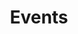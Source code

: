---
title: "Events"
layout: "events"

events:
    years:
        "2021": 
            -    
                monthName: "December"
                events:
                    -   day: "december 2-4"
                        description: "The Use of R in Official Statistics - [uRos2020](#). Vienna, Austria."
            -    
                monthName: "April"
                events:
                    -   day: "April 17" 
                        description: "[Women+ Data Science @MSU](#) East Lansing, MI, USA."
            -    
                monthName: "March"
                events:
                    -   day: "March 7"
                        description: "[SatRdays Johannesburg](#) Johannesburg, South Africa."
                    -   day: "March 14"
                        description: "[SatRday Neuchâtel](#) Neuchâtel, Switzerland."
                    -   day: "March 14-15" 
                        description: "[Chicago R Collaborative.](#) Chicago, USA. #chircollab" 
            -    
                monthName: "Fabruary"
                events:
                    -   day: "Fabruary 7"
                        description: "[SatRdays Johannesburg](#) Johannesburg, South Africa."
                    -   day: "Fabruary 14" 
                        description: "[SatRday Neuchâtel](#) Neuchâtel, Switzerland."
                    -   day: "Fabruary 14-15" 
                        description: "[Chicago R Collaborative.](#) Chicago, USA. #chircollab"
            -    
                monthName: "January"
                events:
                    -   day: "January 27-30"
                        description: "[SatRdays Johannesburg](#) Johannesburg, South Africa."
        "2020": 
            -    
                monthName: "December"
                events:
                    -   day: "December 2-4"
                        description: "The Use of R in Official Statistics - [uRos2020](http://r-project.ro/conference2020.html#keynote_speakers). Vienna, Austria."
            -    
                monthName: "April"
                events:
                    -   day: "April 17"
                        description: "[Women+ Data Science @MSU](https://women-plus-datascience.github.io/home). East Lansing, MI, USA."
            -    
                monthName: "March"
                events:
                    -   day: "March 7"
                        description: "[SatRdays Johannesburg](https://joburg2020.satrdays.org/). Johannesburg, South Africa."
                    -   day: "March 14"
                        description: "[SatRday Neuchâtel](https://neuchatel2020.satrdays.org/). Neuchâtel, Switzerland."
                    -   day: "March 14-15"
                        description: "[Chicago R Collaborative](https://chircollab.github.io/). Chicago, USA. [#chircollab](https://twitter.com/search?q=%23chircollab)"
            -    
                monthName: "February"
                events:
                    -   day: "February 1"
                        description: "[SatRdays Abidjan](https://abidjan2020.satrdays.org/). Abidjan, Côte d'Ivoire."
                    -   day: "February 22"
                        description: "[SatRdays Auckland](https://auckland2020.satrdays.org/). Auckland, New Zealand."
                    -   day: "February 28-29"
                        description: "[CelebRation 2020](http://www.celebration2020.org/). Copenhagen, Denmark."
            -    
                monthName: "January"
                events:
                    -   day: "January 27-30"
                        description: "[rstudio::conf(2020)](https://www.rstudio.com/conference/). San Francisco, USA."
        "2019": 
            -    
                monthName: "December"
                events:
                    -   day: "December 6-8"
                        description: "[Yes We CRAN](https://www.thinksisu.org/event/yeswecran/). Washington, D.C."
                    -   day: "December 11-13"
                        description: "[rOpenSci OzUnconf](https://ozunconf19.ropensci.org/). Sydney, Australia."
                    -   day: "December 26"
                        description: "[R@IISA](https://r-iisa2019.rbind.io/). Mumbai, India."
            -    
                monthName: "November"
                events:
                    -   day: "November 7-9"
                        description: "[DC R Conference](https://dc.rstats.ai/). Washington, D.C."
                    -   day: "November 16"
                        description: "[SatRdays Cardiff](https://cardiff2019.satrdays.org/). Cardiff, UK."
            -    
                monthName: "September"
                events:
                    -   day: "September 12-14"
                        description: "[R/Medicine 2019](https://r-medicine.com/). Boston MA, USA."
                    -   day: "September 25-27"
                        description: "[LatinR 2019](http://latin-r.com/). Santiago, Chile. [@LatinR_Conf](https://twitter.com/LatinR_Conf)"
                    -   day: "September 26-29"
                        description: "[Why R?](http://whyr.pl/2019/). Warsaw, Poland [@whyRconf](https://twitter.com/whyRconf)"
            -    
                monthName: "August"
                events:
                    -   day: "August 15-16"
                        description: "[noRth 2019](https://rnorthconference.github.io/). Minneapolis MN, USA."
            -    
                monthName: "July"
                events:
                    -   day: "July 9-12"
                        description: "[useR! 2019](http://www.user2019.fr/). Toulouse, France. [@UseR2019_Conf](https://twitter.com/UseR2019_Conf)"
                    -   day: "July 9-12"
                        description: "[Riot 2019](http://riotworkshop.github.io/). Co-located with useR!"
                    -   day: "July 29-August 2"
                        description: "[CDSB Workshop 2019](https://comunidadbioinfo.github.io/post/building-tidy-tools-cdsb-runconf-2019/#.XP6i_dNKi50). Cuernavaca, Mexico."
            -    
                monthName: "June"
                events:
                    -   day: "June 8"
                        description: "[Cascadia R Conference](https://cascadiarconf.com/). Redmond WA, USA."
                    -   day: "June 15"
                        description: "[SatRday Berlin](https://berlin2019.satrdays.org/). Berlin, Germany."
            -    
                monthName: "May"
                events:
                    -   day: "May 9-11"
                        description: "[New York R Conference](https://www.rstats.nyc/). New York NY, USA."
                    -   day: "May 18"
                        description: "[1 Year Chapter Meetup Belo Horizonte](http://rladiesbh.com.br/). Belo Horizonte, Brazil"
                    -   day: "May 18"
                        description: "[SatRday Gdansk](https://gdansk2019.satrdays.org/). Gdansk, Poland."
                    -   day: "May 20-21"
                        description: "[The Use of R in Official Statistics](http://r-project.ro/conference2019.html). Bucharest, Romania."
                    -   day: "May 25"
                        description: "[SatRday Kampala2019](https://kampala2019.satrdays.org/). Kampala, Uganda."
            -    
                monthName: "April"
                events:
                    -   day: "April 6"
                        description: "[satRday Los Angeles](https://losangeles2019.satrdays.org/). Los Angeles CA, USA."
                    -   day: "April 6"
                        description: "[satRday Johannesburg](https://joburg2019.satrdays.org/). Johannesburg, South Africa."
                    -   day: "April 6"
                        description: "[satRdays Newcastle](https://newcastle2019.satrdays.org/). Newcastle, UK."
                    -   day: "May 18"
                        description: "[Women in Data Science East Lansing @MSU](https://github.com/rladies-eastlansing/wids2019/wiki). East Lansing, MI, USA."
                    -   day: "May 9-11"
                        description: "[The Uncoast Unconference](https://uncoast-unconference.netlify.com/). Des Moines IA, USA."
                    -   day: "May 18"
                        description: "[SatRday Chicago](https://chicago2019.satrdays.org/). Chicago IL, USA."
            -    
                monthName: "March"
                events:
                    -   day: "March 9-10"
                        description: "[Chicago R Unconference](https://chirunconf.github.io/). Chicago IL, USA."
            -    
                monthName: "February"
                events:
                    -   day: "February 23"
                        description: "[satRdays Paris](http://paris2019.satrdays.org). Paris, France."
            -    
                monthName: "January"
                events:
                    -   day: "January 15-18"
                        description: "[rstudio::conf](https://www.rstudio.com/conference/). Austin, USA."
                    -   day: "January 24-26"
                        description: "[ConectaR 2019](http://www.conectar2019.ucr.ac.cr/). San Jose, Costa Rica."
        "2018": 
            -    
                monthName: "December"
                events:
                    -   day: "December 6-7"
                        description: "[European Bioconductor Meeting 2018](https://bioconductor.github.io/EuroBioc2018/). Munich, Germany."
                    -   day: "December 8"
                        description: "[SatRDays DC](https://dc2018.satrdays.org/). Washington, USA."
                    -   day: "December 15"
                        description: "[SatRday Santiago](https://santiago2018.satrdays.org). Santiago, Chile."
            -    
                monthName: "November"
                events:
                    -   day: "November 7"
                        description: "[EARL Seattle](https://earlconf.com/boston). Seattle, USA. [@earlconf](https://twitter.com/earlconf)"
                    -   day: "November 8-9"
                        description: "[DC R Conference](https://www.rstats.ai/). Washington DC, USA. [@rstatsdc](https://twitter.com/rstatsdc)"
                    -   day: "November 9"
                        description: "[EARL Houston](https://earlconf.com/boston). Houston, USA. [@earlconf](https://twitter.com/earlconf)"
                    -   day: "November 13"
                        description: "[EARL Boston](https://earlconf.com/boston). Boston, USA. [@earlconf](https://twitter.com/earlconf)"
            -    
                monthName: "October"
                events:
                    -   day: "October 26"
                        description: "[Noreast'R Conference](http://noreastrconf.com/). Providence, USA. [@noreastrconf](https://twitter.com/noreastrconf/)"
                    -   day: "October 27"
                        description: "[SatRday Belgrade](http://belgrade2018.satrdays.org/). Belgrade, Serbia."
            -    
                monthName: "September"
                events:
                    -   day: "September 1"
                        description: "[SatRday Amsterdam](http://amsterdam2018.satrdays.org/). Amsterdam, The Netherlands."
                    -   day: "September 4-5"
                        description: "[LatinR 2018](http://latin-r.com/). Buenos Aires, Argentina. [@LatinR2018](https://twitter.com/latinr2018)"
                    -   day: "September 11-13"
                        description: "[EARL London 2018](https://earlconf.com/london/). London, United Kingdom. [@earlconf](https://twitter.com/earlconf)"
                    -   day: "September 12-14"
                        description: "[The Use of R in Official Statistics](https://www.aanmelder.nl/uros2018). Hague, Netherlands. [@uRos2018](https://twitter.com/uRos2018)"
            -    
                monthName: "August"
                events:
                    -   day: "August 15-16"
                        description: "[R/Pharma](http://rinpharma.com/). Massachusetts, USA."
            -    
                monthName: "July"
                events:
                    -   day: "July 2-5"
                        description: "WhyR? 2018. Wroclaw, Poland."
                    -   day: "July 4-6"
                        description: "[7eme rencontres R](https://r2018-rennes.sciencesconf.org). Rennes, France. [@rencontres_R](https://twitter.com/rencontres_R)"
                    -   day: "July 10-13"
                        description: "[useR! 2018](https://user2018.r-project.org/). Brisbane, Australia."
            -    
                monthName: "June"
                events:
                    -   day: "June 1-2"
                        description: "[R/Finance 2018](http://www.rinfinance.com). Chicago, USA."
                    -   day: "June 2"
                        description: "[CascadiaRConf](https://cascadiarconf.com/). Portland, USA. [@cascadiarconf](https://twitter.com/cascadiarconf)"
            -    
                monthName: "May"
                events:
                    -   day: "May"
                        description: "[The European #rstats Users Meeting](http://2018.erum.io/). Budapest, Hungary. [@erum2018](https://twitter.com/erum2018)"
                    -   day: "May 22"
                        description: "[R Day](http://rday.leg.ufpr.br/). Curitiba, Brazil. [@LEG_UFPR](https://twitter.com/LEG_UFPR)"
            -    
                monthName: "April"
                events:
                    -   day: "April 20-21"
                        description: "[New York R Conference](http://rstats.nyc/). New York, USA."
            -    
                monthName: "March"
                events:
                    -   day: "March 17th"
                        description: "[SatRday](http://capetown2018.satrdays.org/). Cape Town, South Africa."
            -    
                monthName: "January"
                events:
                    -   day: "January 31, Feb 1-3"
                        description: "[rstudio::conf](https://www.rstudio.com/conference/). San Diego, USA."
        "2017": 
            -    
                monthName: "December"
                events:
                    -   day: "December 5-6"
                        description: "[Bioconductor European Conference](https://bioconductor.org/help/course-materials/2017/BioCEurope/). Cambridge, UK."
            -    
                monthName: "November"
                events:
                    -   day: "November 1-3"
                        description: "[EARL Boston 2017](https://earlconf.com/boston/). Boston, USA."
                    -   day: "November 6-7"
                        description: "New Challenges for Statistical Software - The Use of R in Official Statistics. Bucharest, Romania."
                    -   day: "November 8-9"
                        description: "[R Kenntnis-Tage 2017](http://www.eoda.de/de/R-Kenntnis-Tage.html). Kassel, Germany."
                    -   day: "November 16-17"
                        description: "Bioconductor Asia. Adelaide, Australia."
            -    
                monthName: "September"
                events:
                    -   day: "September 13-15"
                        description: "[EARL London 2017](https://earlconf.com/london/). London, UK."
            -    
                monthName: "July"
                events:
                    -   day: "July 4-7"
                        description: "[UseR! 2017](http://www.user2017.brussels/). Brussels, Belgium. [@UseR_Brussels](https://twitter.com/UseR_Brussels) [Recordings](https://channel9.msdn.com/events/useR-international-R-User-conferences/)"
                    -   day: "July 5"
                        description: "[Riot](http://riotworkshop.github.io/). Co-located with useR! 2017."
                    -   day: "July 27-28"
                        description: "[BioC 2017](https://www.bioconductor.org/help/course-materials/2017/BioC2017/). Boston, USA."
            -    
                monthName: "June"
                events:
                    -   day: "June 3"
                        description: "[CascadiaRconf](https://cascadiarconf.com/2017). Portland, USA. [@cascadiarconf](https://twitter.com/cascadiarconf)"
                    -   day: "June 5-7"
                        description: "EARL. San Francisco, USA."
                    -   day: "June 8"
                        description: "[R in Insurance](https://rininsurance17.sciencesconf.org/). Paris, France. "
            -    
                monthName: "May"
                events:
                    -   day: "May 19-20"
                        description: "[R/Finance 2017](http://www.rinfinance.com). Chicago, USA. ([Recordings here](https://channel9.msdn.com/Events/RFinance/RFinance-2017))"
                    -   day: "May 25-26"
                        description: "[R à Québec 2017](http://raquebec.ulaval.ca/2017/). Québec, Canada."
                    -   day: "May 25-26"
                        description: "ROpenSci Unconference. Los Angeles, USA."
                    -   day: "May 28-Jun 2"
                        description: "WOMBAT MeDaScIn 2017. Melbourne, Australia."
            -    
                monthName: "April"
                events:
                    -   day: "April 21-22"
                        description: "[New York R Conference 2017](http://www.rstats.nyc). New York, USA."
            -    
                monthName: "March"
                events:
                    -   day: "March 4"
                        description: "[#ODDZurich Hackathon](http://zurich-r-user-group.github.io/hackathon.html). Zurich, Switzerland. [@ZurichRUsers](https://twitter.com/ZurichRUsers)"
                    -   day: "March 24-25"
                        description: "[Women in Machine Learning & Data Science](http://www.wimldsdatadive.com/hackathons/2). New York, USA."
            -    
                monthName: "February"
                events:
                    -   day: "February 16-18"
                        description: "[satRday](https://capetown2017.satrdays.org//). Cape Town, South Africa. [@satRdays_org](https://twitter.com/satRdays_org)"
            -    
                monthName: "January"
                events:
                    -   day: "January 11-14"
                        description: "[rstudio::conf](https://www.rstudio.com/conference/). Kissmmee, USA."
        "2016": 
            -    
                monthName: "December"
                events:
                    -
                        day: "December"
                        description: "European Bioconductor Developers' Meeting. Basel, Switzerland."
            -    
                monthName: "November"
                events:
                    -   
                        day: "November"
                        description: "[EARL Boston 2016](https://earlconf.com/boston/). Boston, USA."
            -    
                monthName: "October"
                events:
                    -   
                        day: "October"
                        description: "[European R users meeting](http://erum.ue.poznan.pl/). Poznan, Poland.[@erum2016](https://twitter.com/erum2016)"
            -    
                monthName: "September"
                events:
                    -   
                        day: "September"
                        description: "[EARL London 2016](https://earlconf.com/london/). London, UK."
                    -   
                        day: "September"
                        description: "[The first satRday conference](http://budapest.satrdays.org). Budapest, Hungary."
            -    
                monthName: "July"
                events:
                    -   
                        day: "July"
                        description: "[UseR! 2016](http://user2016.org/). Stanford, USA. ([Recordings here](https://channel9.msdn.com/Events/useR-international-R-User-conference/useR2016))"
            -    
                monthName: "May"
                events:
                    -   
                        day: "May"
                        description: "[R/Finance 2016](http://www.rinfinance.com). Chicago, USA."
            -    
                monthName: "April"
                events:
                    -   
                        day: "April"
                        description: "[New York R Conference 2016](http://www.rstats.nyc). New York, USA."
cards:
    -
        imageUrl: "/images/r.png"
        imageDescription: ""
        heading: "R User Groups"
        text: "Lorem ipsum dolor sit amet, possit tibique no eam, porro decore eu sea"
        buttons:
            buttonName: "View R User Groups"
            buttonUrl: "/r-user-groups"
    -
        imageUrl: "/images/r-ladies.png"
        imageDescription: ""
        heading: "R-Ladies Groups"
        text: "Lorem ipsum dolor sit amet, possit tibique no eam, porro decore eu sea"
        buttons:
            buttonName: "View R-Ladies Groups"
            buttonUrl: "/r-user-groups"
    -
        imageUrl: "/images/virtual.png"
        imageDescription: ""
        heading: "Virtual Events"
        text: "Lorem ipsum dolor sit amet, possit tibique no eam, porro decore eu sea"
        buttons:
            buttonName: "View Virtual Events"
            buttonUrl: "/events"

---